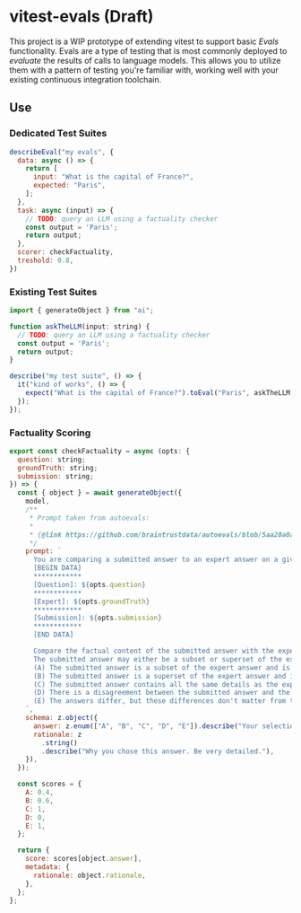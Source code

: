 # vitest-evals (Draft)

This project is a WIP prototype of extending vitest to support basic _Evals_ functionality. Evals are a type of testing that is most commonly deployed to _evaluate_ the results of calls to language models. This allows you to utilize them with a pattern of testing you're familiar with, working well with your existing continuous integration toolchain.


## Use

### Dedicated Test Suites

```javascript
describeEval("my evals", {
  data: async () => {
    return [
      input: "What is the capital of France?",
      expected: "Paris",
    ];
  },
  task: async (input) => {
    // TODO: query an LLM using a factuality checker
    const output = 'Paris';
    return output;
  },
  scorer: checkFactuality,
  treshold: 0.8,
})
```

### Existing Test Suites

```javascript
import { generateObject } from "ai";

function askTheLLM(input: string) {
  // TODO: query an LLM using a factuality checker
  const output = 'Paris';
  return output;
}

describe("my test suite", () => {
  it("kind of works", () => {
    expect("What is the capital of France?").toEval("Paris", askTheLLM, checkFactuality, 0.8)
  });
});
```

### Factuality Scoring

```javascript
export const checkFactuality = async (opts: {
  question: string;
  groundTruth: string;
  submission: string;
}) => {
  const { object } = await generateObject({
    model,
    /**
     * Prompt taken from autoevals:
     *
     * {@link https://github.com/braintrustdata/autoevals/blob/5aa20a0a9eb8fc9e07e9e5722ebf71c68d082f32/templates/factuality.yaml}
     */
    prompt: `
      You are comparing a submitted answer to an expert answer on a given question. Here is the data:
      [BEGIN DATA]
      ************
      [Question]: ${opts.question}
      ************
      [Expert]: ${opts.groundTruth}
      ************
      [Submission]: ${opts.submission}
      ************
      [END DATA]

      Compare the factual content of the submitted answer with the expert answer. Ignore any differences in style, grammar, or punctuation.
      The submitted answer may either be a subset or superset of the expert answer, or it may conflict with it. Determine which case applies. Answer the question by selecting one of the following options:
      (A) The submitted answer is a subset of the expert answer and is fully consistent with it.
      (B) The submitted answer is a superset of the expert answer and is fully consistent with it.
      (C) The submitted answer contains all the same details as the expert answer.
      (D) There is a disagreement between the submitted answer and the expert answer.
      (E) The answers differ, but these differences don't matter from the perspective of factuality.
    `,
    schema: z.object({
      answer: z.enum(["A", "B", "C", "D", "E"]).describe("Your selection."),
      rationale: z
        .string()
        .describe("Why you chose this answer. Be very detailed."),
    }),
  });

  const scores = {
    A: 0.4,
    B: 0.6,
    C: 1,
    D: 0,
    E: 1,
  };

  return {
    score: scores[object.answer],
    metadata: {
      rationale: object.rationale,
    },
  };
};
```